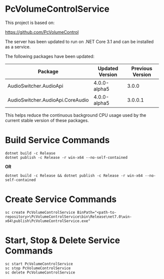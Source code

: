 ﻿# PcVolumeControlService

This project is based on:

https://github.com/PcVolumeControl

The server has been updated to run on .NET Core 3.1 and can be installed as a service.

The following packages have been updated:

| Package                          | Updated Version | Previous Version |
|----------------------------------|-----------------|------------------|
| AudioSwitcher.AudioApi           | 4.0.0-alpha5    | 3.0.0            |
| AudioSwitcher.AudioApi.CoreAudio | 4.0.0-alpha5    | 3.0.0.1          |

This helps reduce the continuous background CPU usage used by the current stable version of these packages.

# Build Service Commands

```
dotnet build -c Release
dotnet publish -c Release -r win-x64 --no-self-contained
```

**OR**

```
dotnet build -c Release && dotnet publish -c Release -r win-x64 --no-self-contained
```

# Create Service Commands

```
sc create PcVolumeControlService BinPath="<path-to-repository>\PcVolumeControlService\bin\Release\net7.0\win-x64\publish\PcVolumeControlService.exe"
```

# Start, Stop & Delete Service Commands

```
sc start PcVolumeControlService
sc stop PcVolumeControlService
sc delete PcVolumeControlService
```
